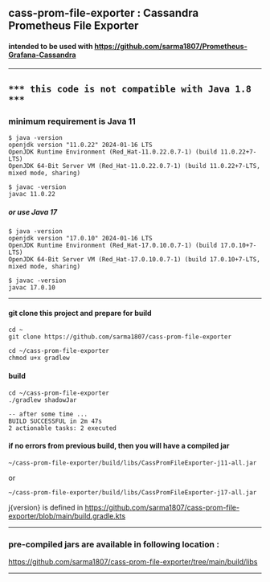 ## cass-prom-file-exporter : Cassandra Prometheus File Exporter

#### intended to be used with https://github.com/sarma1807/Prometheus-Grafana-Cassandra

---

## ` *** this code is not compatible with Java 1.8 *** `

### minimum requirement is Java 11

```
$ java -version
openjdk version "11.0.22" 2024-01-16 LTS
OpenJDK Runtime Environment (Red_Hat-11.0.22.0.7-1) (build 11.0.22+7-LTS)
OpenJDK 64-Bit Server VM (Red_Hat-11.0.22.0.7-1) (build 11.0.22+7-LTS, mixed mode, sharing)

$ javac -version
javac 11.0.22
```
##### or use Java 17

```
$ java -version
openjdk version "17.0.10" 2024-01-16 LTS
OpenJDK Runtime Environment (Red_Hat-17.0.10.0.7-1) (build 17.0.10+7-LTS)
OpenJDK 64-Bit Server VM (Red_Hat-17.0.10.0.7-1) (build 17.0.10+7-LTS, mixed mode, sharing)

$ javac -version
javac 17.0.10
```
---

#### git clone this project and prepare for build

```
cd ~
git clone https://github.com/sarma1807/cass-prom-file-exporter

cd ~/cass-prom-file-exporter
chmod u+x gradlew
```

#### build

```
cd ~/cass-prom-file-exporter
./gradlew shadowJar
```

```
-- after some time ...
BUILD SUCCESSFUL in 2m 47s
2 actionable tasks: 2 executed
```

#### if no errors from previous build, then you will have a compiled jar

```
~/cass-prom-file-exporter/build/libs/CassPromFileExporter-j11-all.jar
```
or
```
~/cass-prom-file-exporter/build/libs/CassPromFileExporter-j17-all.jar
```

j{version} is defined in https://github.com/sarma1807/cass-prom-file-exporter/blob/main/build.gradle.kts

---

### pre-compiled jars are available in following location :

https://github.com/sarma1807/cass-prom-file-exporter/tree/main/build/libs

---
